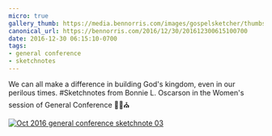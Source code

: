 ```yaml
---
micro: true
gallery_thumb: https://media.bennorris.com/images/gospelsketcher/thumbs/oct-16-0-oscarson.jpg
canonical_url: https://bennorris.com/2016/12/30/201612300615100700
date: 2016-12-30 06:15:10-0700
tags:
- general conference
- sketchnotes
---
```


We can all make a difference in building God's kingdom, even in our perilous times.
#Sketchnotes from Bonnie L. Oscarson in the Women's session of General Conference ✍🏼⛪️

[![Oct 2016 general conference sketchnote 03](https://media.bennorris.com/images/gospelsketcher/general-conference/oct-2016/oct-16-0-oscarson.jpg)](https://media.bennorris.com/images/gospelsketcher/general-conference/oct-2016/oct-16-0-oscarson.jpg)